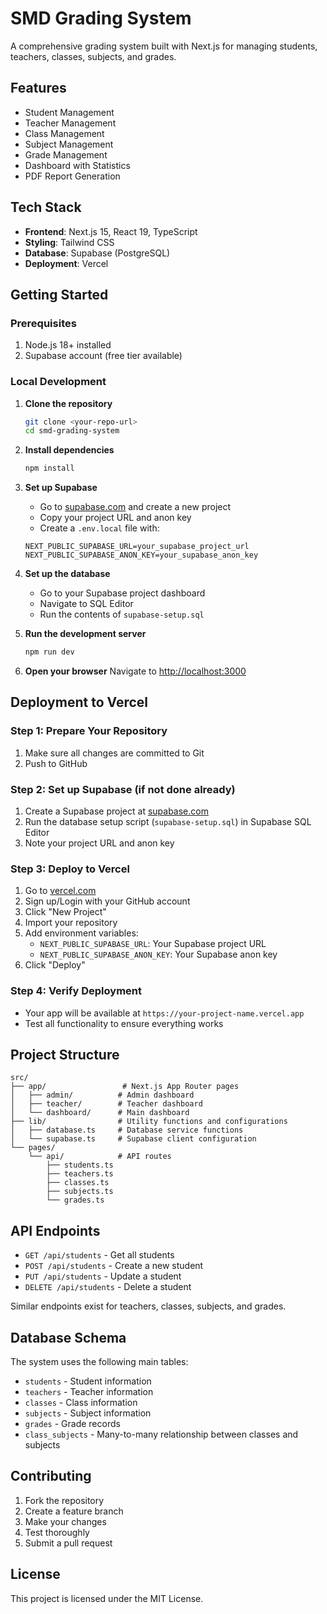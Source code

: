 # SMD Grading System

A comprehensive grading system built with Next.js for managing students, teachers, classes, subjects, and grades.

## Features

- Student Management
- Teacher Management
- Class Management
- Subject Management
- Grade Management
- Dashboard with Statistics
- PDF Report Generation

## Tech Stack

- **Frontend**: Next.js 15, React 19, TypeScript
- **Styling**: Tailwind CSS
- **Database**: Supabase (PostgreSQL)
- **Deployment**: Vercel

## Getting Started

### Prerequisites

1. Node.js 18+ installed
2. Supabase account (free tier available)

### Local Development

1. **Clone the repository**
   ```bash
   git clone <your-repo-url>
   cd smd-grading-system
   ```

2. **Install dependencies**
   ```bash
   npm install
   ```

3. **Set up Supabase**
   - Go to [supabase.com](https://supabase.com) and create a new project
   - Copy your project URL and anon key
   - Create a `.env.local` file with:
   ```env
   NEXT_PUBLIC_SUPABASE_URL=your_supabase_project_url
   NEXT_PUBLIC_SUPABASE_ANON_KEY=your_supabase_anon_key
   ```

4. **Set up the database**
   - Go to your Supabase project dashboard
   - Navigate to SQL Editor
   - Run the contents of `supabase-setup.sql`

5. **Run the development server**
   ```bash
   npm run dev
   ```

6. **Open your browser**
   Navigate to [http://localhost:3000](http://localhost:3000)

## Deployment to Vercel

### Step 1: Prepare Your Repository
1. Make sure all changes are committed to Git
2. Push to GitHub

### Step 2: Set up Supabase (if not done already)
1. Create a Supabase project at [supabase.com](https://supabase.com)
2. Run the database setup script (`supabase-setup.sql`) in Supabase SQL Editor
3. Note your project URL and anon key

### Step 3: Deploy to Vercel
1. Go to [vercel.com](https://vercel.com)
2. Sign up/Login with your GitHub account
3. Click "New Project"
4. Import your repository
5. Add environment variables:
   - `NEXT_PUBLIC_SUPABASE_URL`: Your Supabase project URL
   - `NEXT_PUBLIC_SUPABASE_ANON_KEY`: Your Supabase anon key
6. Click "Deploy"

### Step 4: Verify Deployment
- Your app will be available at `https://your-project-name.vercel.app`
- Test all functionality to ensure everything works

## Project Structure

```
src/
├── app/                 # Next.js App Router pages
│   ├── admin/          # Admin dashboard
│   ├── teacher/        # Teacher dashboard
│   └── dashboard/      # Main dashboard
├── lib/                # Utility functions and configurations
│   ├── database.ts     # Database service functions
│   └── supabase.ts     # Supabase client configuration
└── pages/
    └── api/            # API routes
        ├── students.ts
        ├── teachers.ts
        ├── classes.ts
        ├── subjects.ts
        └── grades.ts
```

## API Endpoints

- `GET /api/students` - Get all students
- `POST /api/students` - Create a new student
- `PUT /api/students` - Update a student
- `DELETE /api/students` - Delete a student

Similar endpoints exist for teachers, classes, subjects, and grades.

## Database Schema

The system uses the following main tables:
- `students` - Student information
- `teachers` - Teacher information
- `classes` - Class information
- `subjects` - Subject information
- `grades` - Grade records
- `class_subjects` - Many-to-many relationship between classes and subjects

## Contributing

1. Fork the repository
2. Create a feature branch
3. Make your changes
4. Test thoroughly
5. Submit a pull request

## License

This project is licensed under the MIT License.
